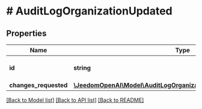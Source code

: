 # # AuditLogOrganizationUpdated

## Properties

Name | Type | Description | Notes
------------ | ------------- | ------------- | -------------
**id** | **string** | The organization ID. | [optional]
**changes_requested** | [**\JeedomOpenAI\Model\AuditLogOrganizationUpdatedChangesRequested**](AuditLogOrganizationUpdatedChangesRequested.md) |  | [optional]

[[Back to Model list]](../../README.md#models) [[Back to API list]](../../README.md#endpoints) [[Back to README]](../../README.md)

